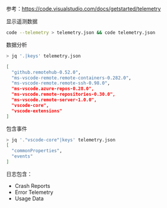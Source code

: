 参考：<https://code.visualstudio.com/docs/getstarted/telemetry>

显示遥测数据

```bash
code --telemetry > telemetry.json && code telemetry.json
```

数据分析

```bash
> jq '.|keys' telemetry.json

[
  "github.remotehub-0.52.0",
  "ms-vscode-remote.remote-containers-0.282.0",
  "ms-vscode-remote.remote-ssh-0.98.0",
  "ms-vscode.azure-repos-0.28.0",
  "ms-vscode.remote-repositories-0.30.0",
  "ms-vscode.remote-server-1.0.0",
  "vscode-core",
  "vscode-extensions"
]
```

包含事件

```bash
> jq '."vscode-core"|keys' telemetry.json
[
  "commonProperties",
  "events"
]
```

日志包含：

- Crash Reports 
- Error Telemetry
- Usage Data
